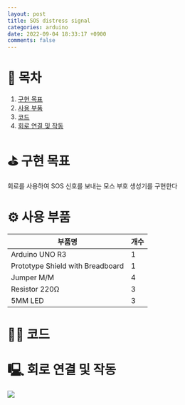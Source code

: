 ```yaml
---
layout: post
title: SOS distress signal
categories: arduino
date: 2022-09-04 18:33:17 +0900
comments: false
---
```


# 📖 목차
1. [구현 목표](#구현목표)
2. [사용 부품](#사용부품)
3. [코드](#코드)
4. [회로 연결 및 작동](#회로연결및작동)

# ⛳️ 구현 목표 <a name="구현목표"></a>
회로를 사용하여 SOS 신호를 보내는 모스 부호 생성기를 구현한다  

# ⚙️ 사용 부품 <a name="사용부품"></a>

|부품명|개수|
|------|---|
|Arduino UNO R3|1|
|Prototype Shield with Breadboard|1|
|Jumper M/M|4|
|Resistor 220Ω|3|
|5MM LED|3|

# 👨‍💻 코드 <a name="코드"></a>
<script src="https://gist.github.com/WoojinJeonkr/f21b3e16cac515e5e87d8dbc297329d0.js"></script>

# 🖳 회로 연결 및 작동 <a name="회로연결및작동"></a>
<img src="https://github.com/WoojinJeonkr/WoojinJeonkr.github.io/blob/main/assets/img/SOS-distress-signal.gif?raw=true"/>